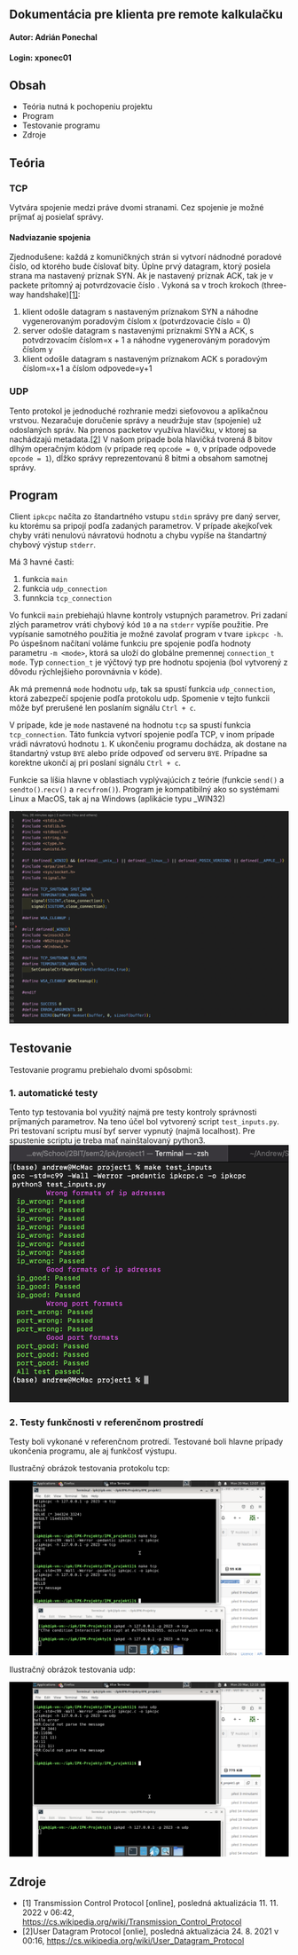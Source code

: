 ## Dokumentácia pre klienta pre remote kalkulačku

#### Autor: Adrián Ponechal

#### Login: xponec01

## Obsah

- Teória nutná k pochopeniu projektu
- Program
- Testovanie programu
- Zdroje

## Teória

### TCP

Vytvára spojenie medzi práve dvomi stranami. Cez spojenie je možné príjmať aj posielať správy.

#### Nadviazanie spojenia

Zjednodušene: každá z komuničkných strán si vytvorí nádnodné poradové čislo, od ktorého bude číslovať bity. Úplne prvý datagram, ktorý posiela strana ma nastavený príznak SYN. Ak je nastavený príznak ACK, tak je v packete prítomný aj potvrdzovacie číslo . Vykoná sa v troch krokoch (three-way handshake)[[1]](#1):

1. klient odošle datagram s nastaveným príznakom SYN a náhodne vygenerovaným poradovým číslom x (potvrdzovacie číslo = 0)
2. server odošle datagram s nastavenými príznakmi SYN a ACK, s potvdrzovacím číslom=x + 1 a náhodne vygenerováným poradovým číslom y
3. klient odošle datagram s nastaveným príznakom ACK s poradovým číslom=x+1 a číslom odpovede=y+1

### UDP

Tento protokol je jednoduché rozhranie medzi sieťovovou a aplikačnou vrstvou. Nezaračuje doručenie správy a neudržuje stav (spojenie) už odoslaných správ. Na prenos packetov využíva hlavičku, v ktorej sa nachádzajú metadata.[[2]](#2) V našom prípade bola hlavičká tvorená 8 bitov dlhým operačným kódom (v prípade req `opcode = 0`, v prípade odpovede `opcode = 1`), dĺžko správy reprezentovanú 8 bitmi a obsahom samotnej správy.

## Program

Client `ipkcpc` načíta zo štandartného vstupu `stdin` správy pre daný server, ku ktorému sa pripojí podľa zadaných parametrov. V prípade akejkoľvek chyby vráti nenulovú návratovú hodnotu a chybu vypíše na štandartný chybový výstup `stderr`.

Má 3 havné časti:

1. funkcia `main`
2. funkcia `udp_connection`
3. funnkcia `tcp_connection`

Vo funkcii `main` prebiehajú hlavne kontroly vstupných parametrov. Pri zadaní zlých parametrov vráti chybový kód `10` a na `stderr` vypíše použitie. Pre vypísanie samotného použitia je možné zavolať program v tvare `ipkcpc -h`. Po úspešnom načítaní voláme funkciu pre spojenie podľa hodnoty parametru `-m <mode>`, ktorá sa uloží do globálne premennej `connection_t mode`. Typ `connection_t` je výčtový typ pre hodnotu spojenia (bol vytvorený z dôvodu rýchlejšieho porovnávnia v kóde).

Ak má premenná `mode` hodnotu `udp`, tak sa spustí funkcia `udp_connection`, ktorá zabezpečí spojenie podľa protokolu udp. Spomenie v tejto funkcii môže byť prerušené len poslaním signálu `Ctrl + c`.

V prípade, kde je `mode` nastavené na hodnotu `tcp` sa spustí funkcia `tcp_connection`. Táto funkcia vytvorí spojenie podľa TCP, v inom prípade vrádi návratovú hodnotu `1`. K ukončeniu programu dochádza, ak dostane na štandartný vstup `BYE` alebo príde odpoveď od serveru `BYE`. Prípadne sa korektne ukončí aj pri poslaní signálu `Ctrl + c`.

Funkcie sa líšia hlavne v oblastiach vyplývajúcich z teórie (funkcie `send()` a `sendto()`.`recv()` a `recvfrom()`). Program je kompatibilný ako so systémami Linux a MacOS, tak aj na Windows (aplikácie typu \_WIN32)

![Ukážka kompatibility](./imgs/compatibily_screenshot.png)

## Testovanie

Testovanie programu prebiehalo dvomi spôsobmi:

### 1. automatické testy

Tento typ testovania bol využitý najmä pre testy kontroly správnosti príjmaných parametrov. Na teno účel bol vytvorený script `test_inputs.py`. Pri testovaní scriptu musí byť server vypnutý (najmä localhost). Pre spustenie scriptu je treba mať nainštalovaný python3.
![Testovanie vstupnych parametrov](./imgs/input_tests.png)

### 2. Testy funkčnosti v referenčnom prostredí

Testy boli vykonané v referenčnom protredí. Testované boli hlavne prípady ukončenia programu, ale aj funkčosť výstupu.

Ilustračný obrázok testovania protokolu tcp:

![TCP testovanie](./imgs/TCP_testing_img.png)

Ilustračný obrázok testovania udp:

![UDP testovanie](./imgs/UDP_testing.png)

## Zdroje

- <a id="1">[1]</a> Transmission Control Protocol \[online\], posledná aktualizácia 11. 11. 2022 v 06:42, https://cs.wikipedia.org/wiki/Transmission_Control_Protocol
- <a id="2">[2]</a>User Datagram Protocol \[onlie\], posledná aktualizácia 24. 8. 2021 v 00:16, https://cs.wikipedia.org/wiki/User_Datagram_Protocol
